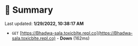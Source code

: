 # 📖 Summary
Last updated: **1/29/2022, 10:38:17 AM**

- `GET` [https://Bhadwa-sala.toxicblte.repl.co](https://Bhadwa-sala.toxicblte.repl.co) - **Down** (162ms)
